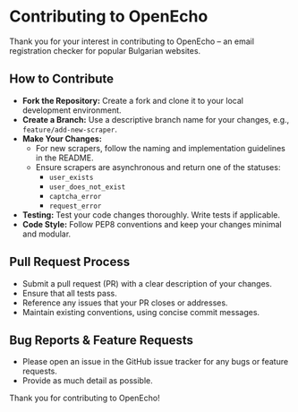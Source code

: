 # Contributing to OpenEcho

Thank you for your interest in contributing to OpenEcho – an email registration checker for popular Bulgarian websites.

## How to Contribute

- **Fork the Repository:** Create a fork and clone it to your local development environment.
- **Create a Branch:** Use a descriptive branch name for your changes, e.g., `feature/add-new-scraper`.
- **Make Your Changes:** 
  - For new scrapers, follow the naming and implementation guidelines in the README.
  - Ensure scrapers are asynchronous and return one of the statuses:
    - `user_exists`
    - `user_does_not_exist`
    - `captcha_error`
    - `request_error`
- **Testing:** Test your code changes thoroughly. Write tests if applicable.
- **Code Style:** Follow PEP8 conventions and keep your changes minimal and modular.

## Pull Request Process

- Submit a pull request (PR) with a clear description of your changes.
- Ensure that all tests pass.
- Reference any issues that your PR closes or addresses.
- Maintain existing conventions, using concise commit messages.

## Bug Reports & Feature Requests

- Please open an issue in the GitHub issue tracker for any bugs or feature requests.
- Provide as much detail as possible.

Thank you for contributing to OpenEcho!
